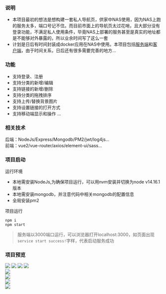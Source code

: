 ### 说明
- 本项目最初的想法是想构建一套私人导航页，供家中NAS使用，因为NAS上跑的服务太多，端口号记不住。而目前市面上的导航页太过花哨，且大部分没有登录功能，不满足私人使用条件，毕竟NAS上部署的服务甚至是真实的地址都是不能够对外暴露的，所以业余时间写了这么一套
- 计划是日后有时间封装成docker应用在NAS中使用。本项目包括[服务端](https://github.com/github-ado/navigation-server)和[客户端](https://github.com/github-ado/navigation-client)，由于时间关系，日后还有很多需要完善的地方...

### 功能
- 支持登录、注册
- 支持分类的新增/编辑
- 支持链接的新增/删除
- 支持分类的拖拽排序
- 支持上传/替换背景图片
- 支持设置链接的打开方式
- 支持移动端显示和操作
  ...

### 相关技术
后端：NodeJs/Express/Mongodb/PM2/jwt/log4js...<br/>
前端：vue2/vue-router/axios/element-ui/sass...

### 项目启动
运行环境<br/>
- 本地需安装NodeJs,为确保项目运行，可以用nvm安装并切换为node v14.16.1 版本<br/>
- 本地需安装mongodb，并注意代码中相关mongodb的配置信息<br/>
- 全局安装pm2<br/>

项目运行<br/>
```
npm i
npm start
```
>服务端以3000端口运行，可以浏览器打开localhost:3000，如页面出现`service start success!`字样，代表启动服务成功
### 项目预览
![](https://github.com/github-ado/navigation-client/blob/main/screenshots/1.png)
![](https://github.com/github-ado/navigation-client/blob/main/screenshots/2.png)
![](https://github.com/github-ado/navigation-client/blob/main/screenshots/3.png)
![](https://github.com/github-ado/navigation-client/blob/main/screenshots/4.png)<br/>
![](https://github.com/github-ado/navigation-client/blob/main/screenshots/5.png)<br/>
![](https://github.com/github-ado/navigation-client/blob/main/screenshots/6.png)<br/>
![](https://github.com/github-ado/navigation-client/blob/main/screenshots/7.png)<br/>
![](https://github.com/github-ado/navigation-client/blob/main/screenshots/8.png)
